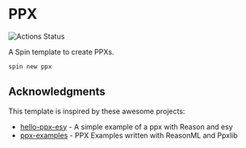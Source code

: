 # PPX

![Actions Status](https://github.com/tmattio/spin-templates/workflows/ppx/badge.svg)

A Spin template to create PPXs.

```bash
spin new ppx
```

## Acknowledgments

This template is inspired by these awesome projects:

- [hello-ppx-esy](https://github.com/jchavarri/hello-ppx-esy) - A simple example of a ppx with Reason and esy
- [ppx-examples](https://github.com/ttinythings/ppx-examples/) - PPX Examples written with ReasonML and Ppxlib
